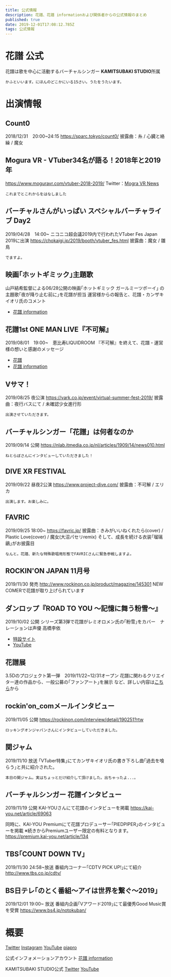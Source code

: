 ```yaml
---
title: 公式情報
description: 花譜、花譜 informationおよび関係者からの公式情報のまとめ
published: true
date: 2019-12-01T17:08:12.785Z
tags: 公式情報
---
```


# 花譜 公式

花譜は歌を中心に活動するバーチャルシンガー
**KAMITSUBAKI STUDIO**所属

`かふといいます。にほんのどこかにいる15さい。うたをうたいます。 `

# 出演情報
## Count0
2018/12/31　20:00~24:15
https://sparc.tokyo/count0/
披露曲：糸 / 心臓と絡繰 / 魔女

## Mogura VR - VTuber34名が語る！2018年と2019年
https://www.moguravr.com/vtuber-2018-2019/
Twitter：[Mogra VR News](https://twitter.com/MoguraVR)

`これまでとこれからをはなしました`

## バーチャルさんがいっぱい スペシャルバーチャライブ Day2
2019/04/28　14:00~
ニコニコ超会議2019内で行われたVTuber Fes Japan 2019に出演
https://chokaigi.jp/2019/booth/vtuber_fes.html
披露曲：魔女 / 雛鳥

`でますよ。`

## 映画｢ホットギミック｣主題歌
山戸結希監督による06/28公開の映画｢ホットギミック ガールミーツボーイ｣
の主題歌｢夜が降り止む前に｣を花譜が担当
運営様からの報告と、花譜・カンザキイオリ氏のコメント
- [花譜 information](https://twitter.com/kaf_info/status/1122999019129597952)


## 花譜1st ONE MAN LIVE『不可解』
2019/08/01　19:00~　恵比寿LIQUIDROOM
『不可解』を終えて、花譜・運営様の想いと感謝のメッセージ
- [花譜](https://twitter.com/virtual_kaf/status/1157206946291703808?s=20)
- [花譜 information](https://twitter.com/kaf_info/status/1157215393666068486)

## Vサマ！
2019/08/25 夜公演
https://vark.co.jp/event/virtual-summer-fest-2019/
披露曲：夜行バスにて / 未確認少女進行形

`出演させていただきます。`

## バーチャルシンガー「花譜」は何者なのか 
2019/09/14 公開
https://nlab.itmedia.co.jp/nl/articles/1909/14/news010.html

`ねとらぼさんにインタビューしていただきました！`

## DIVE XR FESTIVAL
2019/09/22 昼夜2公演
https://www.project-dive.com/
披露曲：不可解 / エリカ

`出演します。お楽しみに。`

## FAVRIC
2019/09/25 18:00~
https://favric.jp/
披露曲：きみがいいねくれたら(cover) / Plastic Love(cover) / 魔女(大沼パセリremix)
そして、成長を続ける衣装｢瑠璃鶲｣がお披露目

`なんと。花譜、新たな特殊歌唱用形態でFAVRICさんに緊急参戦しますよ。`

## ROCKIN'ON JAPAN 11月号
2019/11/30 発売
http://www.rockinon.co.jp/product/magazine/145301
NEW COMERで花譜が取り上げられています

## ダンロップ『ROAD TO YOU 〜記憶に舞う粉雪〜』
2019/10/02 公開
シリーズ第3弾で花譜がレミオロメン氏の｢粉雪｣をカバー　ナレーションは声優 高橋李依
- [特設サイト](https://tyre.dunlop.co.jp/roadtoyou/?utm_source=twitter&utm_medium=promoTweetWCard&utm_campaign=roadtoyou2019)
- [YouTube](https://www.youtube.com/watch?v=_DidUzA7l_0&feature=youtu.be)

## 花譜展
3.5Dのプロジェクト第一弾　2019/11/22~12/31オープン
花譜に関わるクリエイター達の作品から、一般公募の｢ファンアート｣を展示
など、詳しい内容は[こちら](https://note.com/futashika/n/n803db37ac3fb)から

## rockin'on_comメールインタビュー
2019/11/05 公開
https://rockinon.com/interview/detail/190251?rtw

`ロッキングオンジャパンさんにインタビューしていただきました。`

## 関ジャム
2019/11/10 放送
｢VTuber特集｣にてカンザキイオリ氏の書き下ろし曲｢過去を喰らう｣と共に紹介された。

`本日の関ジャム。実はちょっとだけ紹介して頂けました。出ちゃったよ...。`

## バーチャルシンガー 花譜インタビュー
2019/11/19 公開
KAI-YOUさんにて花譜のインタビューを掲載
https://kai-you.net/article/69063

同時に、KAI-YOU Premiumにて花譜プロデューサー｢PIEDPIPER｣のインタビューを掲載
※続きからPremiumユーザー限定の有料となります。
https://premium.kai-you.net/article/134

## TBS｢COUNT DOWN TV｣
2019/11/30 24:58~放送
番組内コーナー｢CDTV PICK UP!｣にて紹介
http://www.tbs.co.jp/cdtv/

## BS日テレ｢のとく番組～アイは世界を繋ぐ～2019｣
2019/12/01 19:00~ 放送
番組内企画｢Vアワード2019｣にて最優秀Good Music賞を受賞
https://www.bs4.jp/notokuban/
# 概要

[Twitter](https://twitter.com/virtual_kaf)
[Instagram](https://www.instagram.com/virtual_kaf/)
[YouTube](https://www.youtube.com/channel/UCQ1U65-CQdIoZ2_NA4Z4F7A/featured)
[piapro](https://piapro.jp/virtual_kaf)

公式インフォメーションアカウント
[花譜 information](https://twitter.com/kaf_info)

KAMITSUBAKI STUDIO公式
[Twitter](https://twitter.com/kamitsubaki_jp)
[YouTube](https://www.youtube.com/channel/UCAOhUv73jM5iCpOhuJOQzxA)